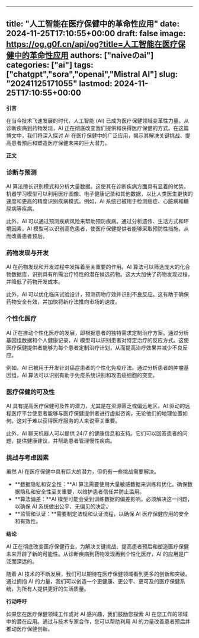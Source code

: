 
---
title: "人工智能在医疗保健中的革命性应用"
date: 2024-11-25T17:10:55+00:00
draft: false
image: https://og.g0f.cn/api/og?title=人工智能在医疗保健中的革命性应用
authors: ["naiveのai"]
categories: ["ai"]
tags: ["chatgpt","sora","openai","Mistral AI"]
slug: "20241125171055"
lastmod: 2024-11-25T17:10:55+00:00
---
**引言**

在当今技术飞速发展的时代，人工智能 (AI) 已成为医疗保健领域变革性力量。从诊断疾病到药物发现，AI 正在彻底改变我们提供和获得医疗保健的方式。在这篇博文中，我们将深入探讨 AI 在医疗保健中的广泛应用，揭示其解决关键挑战、提高患者预后和塑造医疗保健未来的巨大潜力。

**正文**

### 诊断与预测

AI 算法擅长识别模式和分析大量数据。这使其在诊断疾病方面具有显着的优势。机器学习模型可以利用医疗图像、电子健康记录和其他数据，以比人类医生更快的速度和更高的精度识别疾病模式。例如，AI 系统已被用于检测癌症、心脏病和糖尿病等疾病。

此外，AI 可以通过预测疾病风险来帮助预防疾病。通过分析遗传、生活方式和环境因素，AI 模型可以识别高危患者，使医疗保健提供者能够采取预防性措施，从而改善患者预后。

### 药物发现与开发

AI 在药物发现和开发过程中发挥着至关重要的作用。AI 算法可以筛选庞大的化合物数据库，识别具有所需治疗特性的潜在候选药物。这大大加快了药物发现过程，并降低了药物开发成本。

此外，AI 可以优化临床试验设计，预测药物疗效并识别不良反应。这有助于确保药物安全有效，并加快将新疗法推向市场的速度。

### 个性化医疗

AI 正在推动个性化医疗的发展，即根据患者的独特需求定制治疗方案。通过分析基因组数据和个人健康记录，AI 模型可以识别患者对特定治疗的反应方式。这使医疗保健提供者能够为每个患者定制治疗计划，从而提高治疗效果并减少不良反应。

例如，AI 已被用于开发针对癌症患者的个性化免疫疗法。通过分析患者的肿瘤基因组，AI 算法可以识别有助于免疫系统识别和攻击癌细胞的突变。

### 医疗保健的可及性

AI 具有提高医疗保健可及性的潜力，尤其是在资源匮乏或偏远地区。AI 驱动的远程医疗平台使患者能够与医疗保健提供者进行虚拟咨询，无论他们的地理位置如何。这对于难以获得医疗服务的人来说至关重要。

此外，AI 聊天机器人可以提供 24/7 的健康信息和支持。它们可以回答患者的问题，提供健康建议，并帮助患者管理慢性疾病。

### 挑战与考虑因素

虽然 AI 在医疗保健中具有巨大的潜力，但仍有一些挑战需要解决。

* **数据隐私和安全性：**AI 算法需要使用大量敏感数据来训练和优化。确保数据隐私和安全性至关重要，以维护患者信任并防止滥用。
* **算法偏差：**AI 模型可能会受到训练数据的偏差影响。必须解决这一问题，以确保 AI 系统做出公平、无偏见的决定。
* **监管和认证：**需要制定法规和认证流程，以确保 AI 医疗保健应用的安全和有效性。

**结论**

AI 正在彻底改变医疗保健行业，为解决关键挑战、提高患者预后和塑造医疗保健未来开辟了新的可能性。从诊断疾病到药物发现再到个性化医疗，AI 的应用是广泛而深远的。

随着 AI 技术的不断发展，我们可以期待在医疗保健领域看到更多的创新和突破。通过拥抱 AI 的力量，我们可以创造一个更健康、更公平、更可及的医疗保健系统，为所有人提供更好的生活质量。

**行动呼吁**

如果您在医疗保健领域工作或对 AI 感兴趣，我们鼓励您探索 AI 在您工作的领域中的潜在应用。通过与技术专家合作，您可以帮助利用 AI 的力量改善患者预后并推动医疗保健创新。